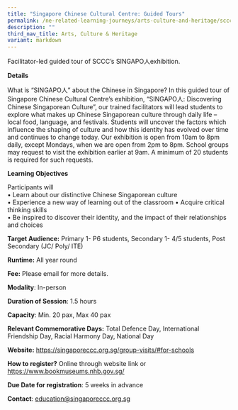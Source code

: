 ```yaml
---
title: "Singapore Chinese Cultural Centre: Guided Tours"
permalink: /ne-related-learning-journeys/arts-culture-and-heritage/sccc-guided-tour/
description: ""
third_nav_title: Arts, Culture & Heritage
variant: markdown
---
```

Facilitator-led guided tour of SCCC’s SINGAPO人exhibition.

**Details**

What is “SINGAPO人” about the Chinese in Singapore?   In this guided tour of Singapore Chinese Cultural Centre’s exhibition, “SINGAPO人: Discovering Chinese Singaporean Culture”, our trained facilitators will lead students to explore what makes up Chinese Singaporean culture through daily life – local food, language, and festivals. Students will uncover the factors which influence the shaping of culture and how this identity has evolved over time and continues to change today.   Our exhibition is open from 10am to 8pm daily, except Mondays, when we are open from 2pm to 8pm. School groups may request to visit the exhibition earlier at 9am. A minimum of 20 students is required for such requests.

**Learning Objectives**

Participants will  
•	Learn about our distinctive Chinese Singaporean culture  
•	Experience a new way of learning out of the classroom 
•	Acquire critical thinking skills  
•	Be inspired to discover their identity, and the impact of their relationships and choices

**Target Audience:** Primary 1- P6 students, Secondary 1- 4/5 students, Post Secondary (JC/ Poly/ ITE)	

**Runtime:** All year round	

**Fee:** Please email for more details.	

**Modality**: In-person
	
**Duration of Session**: 1.5 hours	

**Capacity**:	Min. 20 pax, Max 40 pax
	
**Relevant Commemorative Days:** Total Defence Day,  International Friendship Day, Racial Harmony Day, National Day 	

**Website:** https://singaporeccc.org.sg/group-visits/#for-schools

**How to register?** Online through website link or https://www.bookmuseums.nhb.gov.sg/

**Due Date for registration**:  5 weeks in advance	
	
**Contact**: education@singaporeccc.org.sg 	
